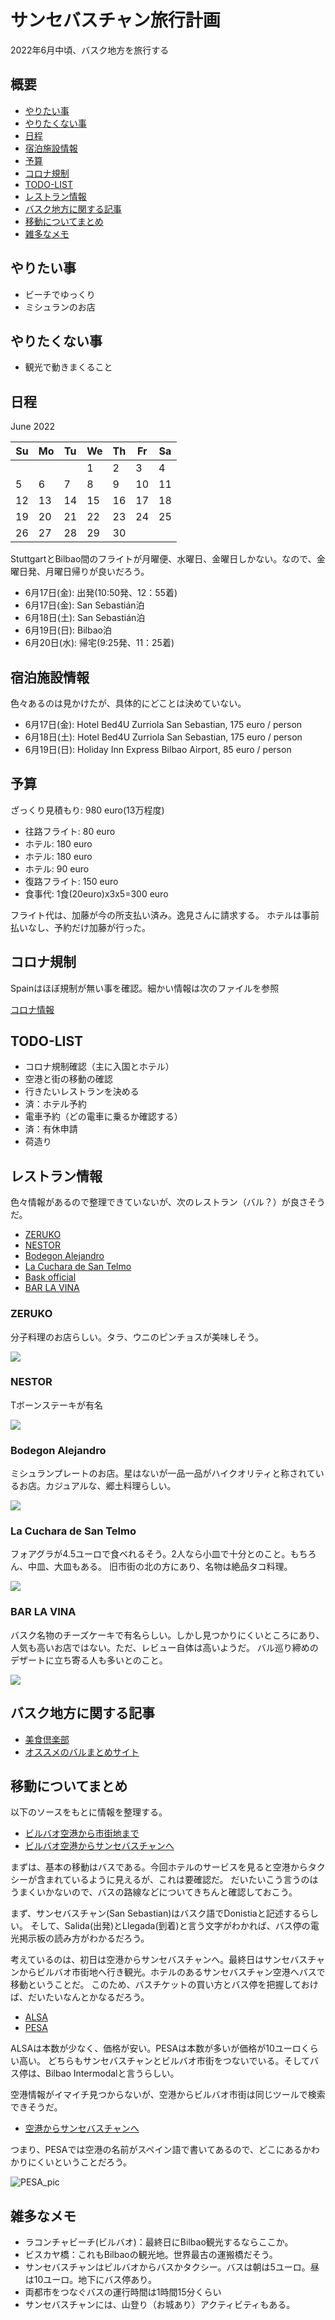 
# サンセバスチャン旅行計画

2022年6月中頃、バスク地方を旅行する

## 概要

- [やりたい事](#やりたい事)
- [やりたくない事](#やりたくない事)
- [日程](#日程)
- [宿泊施設情報](#宿泊施設情報)
- [予算](#予算)
- [コロナ規制](#コロナ規制)
- [TODO-LIST](#TODO-LIST)
- [レストラン情報](#レストラン情報)
- [バスク地方に関する記事](#バスク地方に関する記事)
- [移動についてまとめ](#移動についてまとめ)
- [雑多なメモ](#雑多なメモ)

<a id="やりたい事"></a>
## やりたい事

- ビーチでゆっくり
- ミシュランのお店

<a id="やりたくない事"></a>
## やりたくない事

- 観光で動きまくること

<a id="日程"></a>
## 日程

June 2022

| Su | Mo | Tu | We | Th | Fr | Sa |
|----|----|----|----|----|----|----|
|    |    |    | 1  | 2  | 3  | 4  |
| 5  | 6  | 7  | 8  | 9  | 10 | 11 |
| 12 | 13 | 14 | 15 | 16 | 17 | 18 |
| 19 | 20 | 21 | 22 | 23 | 24 | 25 |
| 26 | 27 | 28 | 29 | 30 |    |    |


StuttgartとBilbao間のフライトが月曜便、水曜日、金曜日しかない。なので、金曜日発、月曜日帰りが良いだろう。

- 6月17日(金): 出発(10:50発、12：55着)
- 6月17日(金): San Sebastián泊
- 6月18日(土): San Sebastián泊
- 6月19日(日): Bilbao泊
- 6月20日(水): 帰宅(9:25発、11：25着)

<a id="宿泊施設情報"></a>
## 宿泊施設情報

色々あるのは見かけたが、具体的にどことは決めていない。

- 6月17日(金): Hotel Bed4U Zurriola San Sebastian, 175 euro / person
- 6月18日(土): Hotel Bed4U Zurriola San Sebastian, 175 euro / person
- 6月19日(日): Holiday Inn Express Bilbao Airport, 85 euro / person

<a id="予算"></a>
## 予算

ざっくり見積もり: 980 euro(13万程度)

- 往路フライト: 80 euro
- ホテル: 180 euro
- ホテル: 180 euro
- ホテル: 90 euro
- 復路フライト: 150 euro
- 食事代: 1食(20euro)x3x5=300 euro

フライト代は、加藤が今の所支払い済み。逸見さんに請求する。
ホテルは事前払いなし、予約だけ加藤が行った。

<a id="コロナ規制"></a>
## コロナ規制

Spainはほぼ規制が無い事を確認。細かい情報は次のファイルを参照

[コロナ情報](2022_Jun_Corona_info_Spain.md)

<a id="TODO-LIST"></a>
## TODO-LIST

- コロナ規制確認（主に入国とホテル）
- 空港と街の移動の確認
- 行きたいレストランを決める
- 済：ホテル予約
- 電車予約（どの電車に乗るか確認する）
- 済：有休申請
- 荷造り

<a id="レストラン情報"></a>
## レストラン情報

色々情報があるので整理できていないが、次のレストラン（バル？）が良さそうだ。

- [ZERUKO](https://www.happytraveler.jp/2018/09/zeruko.html)
- [NESTOR](https://ameblo.jp/s065319f/entry-12580428156.html)
- [Bodegon Alejandro](https://getnews.jp/archives/2185623)
- [La Cuchara de San Telmo](https://live-a-little.com/travelreport/2018/12/15/%E4%B8%96%E7%95%8C%E3%81%AE%E3%82%82%E3%81%86%E4%B8%80%E5%BA%A6%E8%A1%8C%E3%81%8D%E3%81%9F%E3%81%84%E3%83%AC%E3%82%B9%E3%83%88%E3%83%A9%E3%83%B3%E3%80%80la-cuchara-de-san-telmo%E3%80%80%E3%82%B9/)
- [Bask official](https://www.sansebastianholidays.com/jp/culinary-heaven-michelin-stars.php)
- [BAR LA VINA](https://www.tripadvisor.jp/Restaurant_Review-g187443-d11543572-Reviews-Bar_La_Vina-Seville_Province_of_Seville_Andalucia.html)

### ZERUKO

分子料理のお店らしい。タラ、ウニのピンチョスが美味しそう。

![](./Images/ZERUKO_map.png)

### NESTOR

Tボーンステーキが有名

![](./Images/NESTOR_map.png)

### Bodegon Alejandro

ミシュランプレートのお店。星はないが一品一品がハイクオリティと称されているお店。カジュアルな、郷土料理らしい。

![](./Images/Bodegon_Alejandro_map.png)

### La Cuchara de San Telmo

フォアグラが4.5ユーロで食べれるそう。2人なら小皿で十分とのこと。もちろん、中皿、大皿もある。
旧市街の北の方にあり、名物は絶品タコ料理。

![](./Images/La_Cuchara_de_San_Telmo_map.png)

### BAR LA VINA

バスク名物のチーズケーキで有名らしい。しかし見つかりにくいところにあり、人気も高いお店ではない。ただ、レビュー自体は高いようだ。
バル巡り締めのデザートに立ち寄る人も多いとのこと。

![](./Images/BAR_LA_VINA_map.png)

<a id="バスク地方に関する記事"></a>
## バスク地方に関する記事

- [美食倶楽部](https://cuisine-kingdom.com/sansebastian/)
- [オススメのバルまとめサイト](https://www.travel.co.jp/guide/article/26316/)

<a id="移動についてまとめ"></a>
## 移動についてまとめ

以下のソースをもとに情報を整理する。

- [ビルバオ空港から市街地まで](https://tamaslog.com/bilbao-airport-to-innerccity/)
- [ビルバオ空港からサンセバスチャンへ](https://tamaslog.com/bilbao-san-sebastian-bus/)

まずは、基本の移動はバスである。今回ホテルのサービスを見ると空港からタクシーが含まれているように見えるが、これは要確認だ。
だいたいこう言うのはうまくいかないので、バスの路線などについてきちんと確認しておこう。

まず、サンセバスチャン(San Sebastian)はバスク語でDonistiaと記述するらしい。
そして、Salida(出発)とLlegada(到着)と言う文字がわかれば、バス停の電光掲示板の読み方がわかるだろう。

考えているのは、初日は空港からサンセバスチャンへ。最終日はサンセバスチャンからビルバオ市街地へ行き観光。ホテルのあるサンセバスチャン空港へバスで移動ということだ。
このため、バスチケットの買い方とバス停を把握しておけば、だいたいなんとかなるだろう。

- [ALSA](https://www.alsa.com/en/web/bus/coach/bilbao-san-sebastian)
- [PESA](https://www.pesa.net/pesa/en/horarios)

ALSAは本数が少なく、価格が安い。PESAは本数が多いが価格が10ユーロくらい高い。
どちらもサンセバスチャンとビルバオ市街をつないでいる。そしてバス停は、Bilbao Intermodalと言うらしい。

空港情報がイマイチ見つからないが、空港からビルバオ市街は同じツールで検索できそうだ。

- [空港からサンセバスチャンへ](https://manpukutabi.com/bilbao_to_sansebastian_by_bus/)

つまり、PESAでは空港の名前がスペイン語で書いてあるので、どこにあるかわかりにくいということだろう。

![PESA_pic](PESA_bilbao.png)

<a id="雑多なメモ"></a>
## 雑多なメモ

- ラコンチャビーチ(ビルバオ)：最終日にBilbao観光するならここか。
- ビスカヤ橋：これもBilbaoの観光地。世界最古の運搬橋だそう。
- サンセバスチャンはビルバオからバスかタクシー。バスは朝は5ユーロ。昼は10ユーロ。地下にバス停あり。
- 両都市をつなぐバスの運行時間は1時間15分くらい
- サンセバスチャンには、山登り（お城あり）アクティビティもある。
